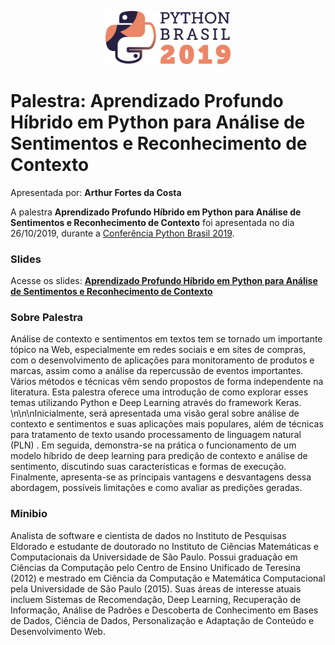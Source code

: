 <p align="center"><img src="../../logo_python_brasil_2019-01.svg" width="200"></p>

# Palestra: Aprendizado Profundo Híbrido em Python para Análise de Sentimentos e Reconhecimento de Contexto
Apresentada por: **Arthur Fortes da Costa**


A palestra **Aprendizado Profundo Híbrido em Python para Análise de Sentimentos e Reconhecimento de Contexto** foi apresentada no dia 26/10/2019, durante a [Conferência Python Brasil 2019](http://2019.pythonbrasil.org.br).



### Slides

Acesse os slides: **[Aprendizado Profundo Híbrido em Python para Análise de Sentimentos e Reconhecimento de Contexto](./pybr2019-arthur-fortes-da-aprendizado-profundo-hibrido-em-python.pdf)**



### Sobre Palestra
Análise de contexto e sentimentos em textos tem se tornado um importante tópico na Web, especialmente em redes sociais e em sites de compras, com o desenvolvimento de aplicações para monitoramento de produtos e marcas, assim como a análise da repercussão de eventos importantes. Vários métodos e técnicas vêm sendo propostos de forma independente na literatura. Esta palestra oferece uma introdução de como explorar esses temas utilizando Python e Deep Learning através do framework Keras. \n\n\nInicialmente, será apresentada uma visão geral sobre análise de contexto e sentimentos e suas aplicações mais populares, além de técnicas para tratamento de texto usando processamento de linguagem natural (PLN) . Em seguida, demonstra-se na prática o funcionamento de um modelo híbrido de deep learning para predição de contexto e análise de sentimento, discutindo suas características e formas de execução. Finalmente, apresenta-se as principais vantagens e desvantagens dessa abordagem, possíveis limitações e como avaliar as predições geradas.



### Minibio
Analista de software e cientista de dados no Instituto de Pesquisas Eldorado e estudante de doutorado no Instituto de Ciências Matemáticas e Computacionais da Universidade de São Paulo. Possui graduação em Ciências da Computação pelo Centro de Ensino Unificado de Teresina (2012) e mestrado em Ciência da Computação e Matemática Computacional pela Universidade de São Paulo (2015). Suas áreas de interesse atuais incluem Sistemas de Recomendação, Deep Learning, Recuperação de Informação, Análise de Padrões e Descoberta de Conhecimento em Bases de Dados, Ciência de Dados, Personalização e Adaptação de Conteúdo e Desenvolvimento Web.


